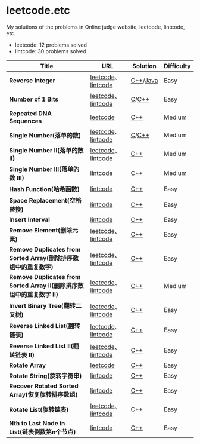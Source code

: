 # leetcode.etc

My solutions of the problems in Online judge website, leetcode, lintcode, etc.

* leetcode: 12 problems solved
* lintcode: 30 problems solved

| Title | URL | Solution | Difficulty |
|---| ----- | -------- | ---------- |
|**Reverse Integer**|[leetcode](https://leetcode.com/problems/reverse-integer/)、[lintcode](http://www.lintcode.com/zh-cn/problem/reverse-integer/)| [C++](./leetcode-lintcode/reverse-integer/reverse-integer.cpp)/[Java](./leetcode-lintcode/reverse-integer/reverse-integer.java)|Easy|
|**Number of 1 Bits**|[leetcode](https://oj.leetcode.com/problems/number-of-1-bits/)、[lintcode](http://www.lintcode.com/zh-cn/problem/count-1-in-binary/)| [C](./leetcode-lintcode/number-of-1-bits/number-of-1-bits.c)/[C++](./leetcode-lintcode/number-of-1-bits/number-of-1-bits.cpp)|Easy|
|**Repeated DNA Sequences**|[leetcode](https://oj.leetcode.com/problems/repeated-dna-sequences/)| [C++](./leetcode-lintcode/repeated-dna-sequences/repeated-dna-sequences.cpp)|Medium|
|**Single Number(落单的数)**|[leetcode](https://leetcode.com/problems/single-number/)、[lintcode](http://www.lintcode.com/zh-cn/problem/single-number/)| [C](./leetcode-lintcode/single-number/single-number.c)/[C++](./leetcode-lintcode/single-number/single-number.cpp)|Medium|
|**Single Number II(落单的数 II)**|[leetcode](https://leetcode.com/problems/single-number-ii/)、[lintcode](http://www.lintcode.com/zh-cn/problem/single-number-ii/)| [C++](./leetcode-lintcode/single-number/single-number-ii.cpp)|Medium|
|**Single Number III(落单的数 III)**|[lintcode](http://www.lintcode.com/zh-cn/problem/hash-function/)| [C++](./leetcode-lintcode/single-number/single-number-iii.cpp)|Medium|
|**Hash Function(哈希函数)**|[lintcode](http://www.lintcode.com/zh-cn/problem/single-number-iii/)| [C++](./leetcode-lintcode/hash-function/hash-function.cpp)|Easy|
|**Space Replacement(空格替换)**|[lintcode](http://www.lintcode.com/zh-cn/problem/space-replacement/)| [C++](./leetcode-lintcode/space-replacement/space-replacement.cpp)|Easy|
|**Insert Interval**|[lintcode](http://www.lintcode.com/zh-cn/problem/insert-interval/)| [C++](./leetcode-lintcode/insert-interval/insert-interval.cpp)|Easy|
|**Remove Element(删除元素)**|[leetcode](https://leetcode.com/problems/remove-element/)、[lintcode](http://www.lintcode.com/zh-cn/problem/remove-element/)| [C++](./leetcode-lintcode/remove-element/remove-element.cpp)|Easy|
|**Remove Duplicates from Sorted Array(删除排序数组中的重复数字)**|[leetcode](https://leetcode.com/problems/remove-duplicates-from-sorted-array/)、[lintcode](http://www.lintcode.com/zh-cn/problem/remove-duplicates-from-sorted-array/)| [C++](./leetcode-lintcode/remove-duplicates-from-sorted-array/remove-duplicates-from-sorted-array.cpp)|Easy|
|**Remove Duplicates from Sorted Array II(删除排序数组中的重复数字 II)**|[leetcode](https://leetcode.com/problems/remove-duplicates-from-sorted-array-ii/)、[lintcode](http://www.lintcode.com/zh-cn/problem/remove-duplicates-from-sorted-array-ii/)| [C++](./leetcode-lintcode/remove-duplicates-from-sorted-array-ii/remove-duplicates-from-sorted-array-ii.cpp)|Medium|
|**Invert Binary Tree(翻转二叉树)**|[leetcode](https://leetcode.com/problems/invert-binary-tree/)、[lintcode](http://www.lintcode.com/en/problem/invert-binary-tree/)| [C++](./leetcode-lintcode/invert-binary-tree/invert-binary-tree.cpp)|Easy|
|**Reverse Linked List(翻转链表)**|[leetcode](https://leetcode.com/problems/reverse-linked-list/)、[lintcode](http://www.lintcode.com/zh-cn/problem/reverse-linked-list/)| [C++](./leetcode-lintcode/reverse-linked-list/reverse-linked-list.cpp)|Easy|
|**Reverse Linked List II(翻转链表 II)**|[leetcode](https://leetcode.com/problems/reverse-linked-list-ii/)、[lintcode](http://www.lintcode.com/zh-cn/problem/reverse-linked-list-ii/)| [C++](./leetcode-lintcode/reverse-linked-list-ii/reverse-linked-list-ii.cpp)|Easy|
|**Rotate Array**|[leetcode](https://leetcode.com/problems/rotate-array/)| [C++](./leetcode-lintcode/rotate-array/rotate-array.cpp)|Easy|
|**Rotate String(旋转字符串)**|[lintcode](http://www.lintcode.com/zh-cn/problem/rotate-string/)| [C++](./leetcode-lintcode/rotate-string/rotate-string.cpp)|Easy|
|**Recover Rotated Sorted Array(恢复旋转排序数组)**|[lintcode](http://www.lintcode.com/en/problem/recover-rotated-sorted-array/)| [C++](./leetcode-lintcode/recover-rotated-sorted-array/recover-rotated-sorted-array.cpp)|Easy|
|**Rotate List(旋转链表)**|[leetcode](https://leetcode.com/problems/rotate-list/)、[lintcode](http://www.lintcode.com/zh-cn/problem/rotate-list/)| [C++](./leetcode-lintcode/rotate-list/rotate-list.cpp)|Easy|
|**Nth to Last Node in List(链表倒数第n个节点)**|[lintcode](http://www.lintcode.com/zh-cn/problem/nth-to-last-node-in-list/)| [C++](./leetcode-lintcode/nth-to-last-node-in-list/nth-to-last-node-in-list.cpp)|Easy|
